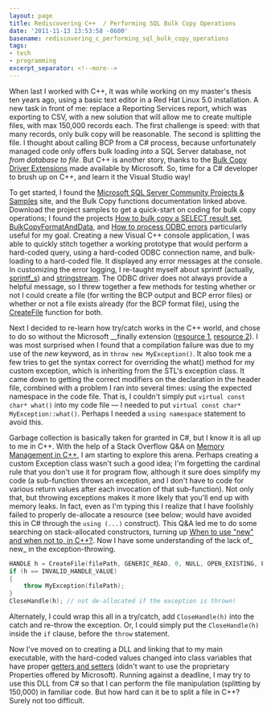 ```yaml
---
layout: page
title: Rediscovering C++  / Performing SQL Bulk Copy Operations
date: '2011-11-13 13:53:58 -0600'
basename: rediscovering_c_performing_sql_bulk_copy_operations
tags:
- tech
- programming
excerpt_separator: <!--more-->
---
```


When last I worked with C++, it was while working on my master's thesis ten
years ago, using a basic text editor in a Red Hat Linux 5.0 installation. A new
task in front of me: replace a Reporting Services report, which was exporting to
CSV, with a new solution that will allow me to create multiple files, with max
150,000 records each. The first challenge is speed: with that many records, only
bulk copy will be reasonable. The second is splitting the file. I thought about
calling BCP from a C# process, because unfortunately managed code only offers
bulk loading _into_ a SQL Server database, not _from database to file_. But C++
is another story, thanks to the <a
href="http://msdn.microsoft.com/en-us/library/ms130922.aspx">Bulk Copy Driver
Extensions</a> made available by Microsoft. So, time for a C# developer to brush
up on C++, and learn it the Visual Studio way!

<!--more-->

To get started, I found the <a href="http://sqlserversamples.codeplex.com/">
Microsoft SQL Server Community Projects &amp; Samples</a> site, and the Bulk
Copy functions documentation linked above. Download the project samples to get a
quick-start on coding for bulk copy operations; I found the projects <a
href="http://www.bahaullah.org/bahji/worthy-trusthttp://msftdpprodsamples.codeplex.com/wikipage?title=SS2005!README%20How%20to%20bulk%20copy%20a%20SELECT%20result%20set%20%28ODBC%29&amp;referringTitle=Home">
How to bulk copy a SELECT result set</a>, <a
href="http://msftdpprodsamples.codeplex.com/wikipage?title=SS2005!README%20BulkCopyFormatAndData&amp;referringTitle=Home">
BulkCopyFormatAndData</a>, and <a
href="http://msftdpprodsamples.codeplex.com/wikipage?title=SS2005!README%20How%20to%20process%20ODBC%20errors%20%28ODBC%29&amp;referringTitle=Home">
How to process ODBC errors</a> particularly useful for my goal. Creating a new
Visual C++ console application, I was able to quickly stitch together a working
prototype that would perform a hard-coded query, using a hard-coded ODBC
connection name, and bulk-loading to a hard-coded file. It displayed any error
messages at the console. In customizing the error logging, I re-taught myself
about sprintf (actually, <a
href="http://msdn.microsoft.com/en-us/library/ce3zzk1k%2528v=vs.80%2529.aspx">sprintf_s</a>)
and <a
href="http://www.cplusplus.com/reference/iostream/stringstream/">stringstream</a>.
The ODBC driver does not always provide a helpful message, so I threw together a
few methods for testing whether or not I could create a file (for writing the
BCP output and BCP error files) or whether or not a file exists already (for the
BCP format file), using the <a
href="http://msdn.microsoft.com/en-us/library/windows/desktop/aa363858%2528v=vs.85%2529.aspx">
CreateFile</a> function for both.

Next I decided to re-learn how try/catch works in the C++ world, and chose to do
so without the Microsoft __finally extension (<a
href="http://www.cplusplus.com/doc/tutorial/exceptions/">resource 1</a>, <a
href="http://msdn.microsoft.com/en-us/library/6dekhbbc%2528v=VS.90%2529.aspx">
resource 2</a>). I was most surprised when I found that a compilation failure
was due to my use of the _new_ keyword, as in `throw new MyException()`. It also
took me a few tries to get the syntax correct for overriding the what() method
for my custom exception, which is inheriting from the STL's exception class. It
came down to getting the correct modifiers on the declaration in the header
file, combined with a problem I ran into several times: using the expected
namespace in the code file. That is, I couldn't simply put `virtual const char*
what()` into my code file &mdash; I needed to put `virtual const char* MyException::what()`. Perhaps I needed a
`using namespace` statement to avoid this.

Garbage collection is basically taken for granted in C#, but I know it is all up
to me in C++. With the help of a Stack Overflow Q&amp;A on <a
href="https://stackoverflow.com/questions/76796/memory-management-in-c">Memory
Management in C++</a>, I am starting to explore this arena. Perhaps creating a
custom Exception class wasn't such a good idea; I'm forgetting the cardinal rule
that you don't use it for program flow, although it sure does simplify my code
(a sub-function throws an exception, and I don't have to code for various return
values after each invocation of that sub-function). Not only that, but throwing
exceptions makes it more likely that you'll end up with memory leaks. In fact,
even as I'm typing this I realize that I have foolishly failed to properly
de-allocate a resource (see below; would have avoided this in C# through the
`using (...)` construct). This Q&amp;A led me to do some searching on
stack-allocated constructors, turning up <a
href="https://stackoverflow.com/questions/679571/when-to-use-new-and-when-not-to-in-c">
When to use "new" and when not to, in C++?</a>. Now I have some understanding of
the lack of_ new_ in the exception-throwing.

```cpp
HANDLE h = CreateFile(filePath, GENERIC_READ, 0, NULL, OPEN_EXISTING, FILE_ATTRIBUTE_NORMAL, NULL);
if (h == INVALID_HANDLE_VALUE)
{
	throw MyException(filePath);
}
CloseHandle(h); // not de-allocated if the exception is thrown!
```

Alternately, I could wrap this all in a try/catch, add `CloseHandle(h)` into the
catch and re-throw the exception. Or, I could simply put the `CloseHandle(h)`
inside the `if` clause, before the `throw` statement.

Now I've moved on to creating a DLL and linking that to my main executable, with
the hard-coded values changed into class variables that have proper <a
href="https://stackoverflow.com/questions/760777/c-getters-setters-coding-style">
getters and setters</a> (didn't want to use the proprietary Properties offered
by Microsoft). Running against a deadline, I may try to use this DLL from C# so
that I can perform the file manipulation (splitting by 150,000) in familiar
code. But how hard can it be to split a file in C++? Surely not too difficult. 
